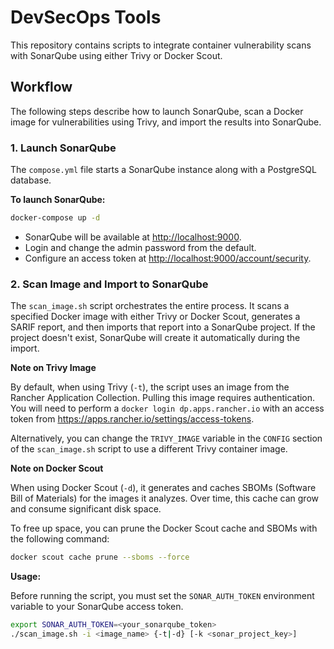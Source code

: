 # DevSecOps Tools

This repository contains scripts to integrate container vulnerability scans with SonarQube using either Trivy or Docker Scout.

## Workflow

The following steps describe how to launch SonarQube, scan a Docker image for vulnerabilities using Trivy, and import the results into SonarQube.

### 1. Launch SonarQube

The `compose.yml` file starts a SonarQube instance along with a PostgreSQL database.

**To launch SonarQube:**

```bash
docker-compose up -d
```

* SonarQube will be available at [http://localhost:9000](http://localhost:9000).
* Login and change the admin password from the default.
* Configure an access token at [http://localhost:9000/account/security](http://localhost:9000/account/security).

### 2. Scan Image and Import to SonarQube

The `scan_image.sh` script orchestrates the entire process. It scans a specified Docker image with either Trivy or Docker Scout, generates a SARIF report, and then imports that report into a SonarQube project. If the project doesn't exist, SonarQube will create it automatically during the import.

**Note on Trivy Image**

By default, when using Trivy (`-t`), the script uses an image from the Rancher Application Collection. Pulling this image requires authentication. You will need to perform a `docker login dp.apps.rancher.io` with an access token from https://apps.rancher.io/settings/access-tokens.

Alternatively, you can change the `TRIVY_IMAGE` variable in the `CONFIG` section of the `scan_image.sh` script to use a different Trivy container image.

**Note on Docker Scout**

When using Docker Scout (`-d`), it generates and caches SBOMs (Software Bill of Materials) for the images it analyzes. Over time, this cache can grow and consume significant disk space.

To free up space, you can prune the Docker Scout cache and SBOMs with the following command:

```bash
docker scout cache prune --sboms --force
```

**Usage:**

Before running the script, you must set the `SONAR_AUTH_TOKEN` environment variable to your SonarQube access token.

```bash
export SONAR_AUTH_TOKEN=<your_sonarqube_token>
./scan_image.sh -i <image_name> {-t|-d} [-k <sonar_project_key>]
```
